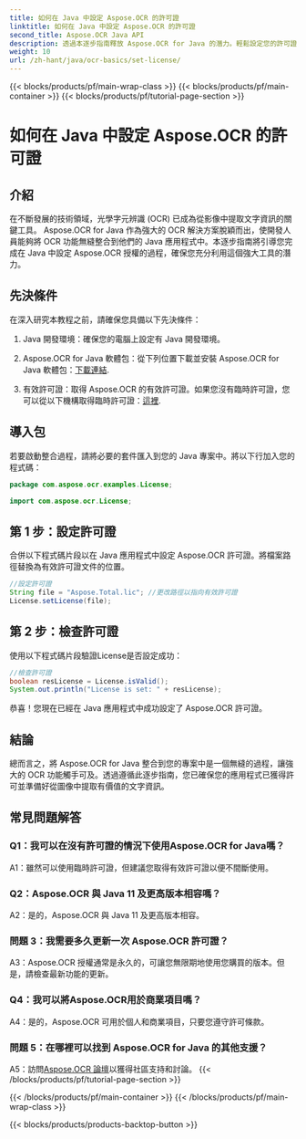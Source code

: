 ```yaml
---
title: 如何在 Java 中設定 Aspose.OCR 的許可證
linktitle: 如何在 Java 中設定 Aspose.OCR 的許可證
second_title: Aspose.OCR Java API
description: 透過本逐步指南釋放 Aspose.OCR for Java 的潛力。輕鬆設定您的許可證並增強您的 OCR 功能。
weight: 10
url: /zh-hant/java/ocr-basics/set-license/
---
```


{{< blocks/products/pf/main-wrap-class >}}
{{< blocks/products/pf/main-container >}}
{{< blocks/products/pf/tutorial-page-section >}}

# 如何在 Java 中設定 Aspose.OCR 的許可證

## 介紹

在不斷發展的技術領域，光學字元辨識 (OCR) 已成為從影像中提取文字資訊的關鍵工具。 Aspose.OCR for Java 作為強大的 OCR 解決方案脫穎而出，使開發人員能夠將 OCR 功能無縫整合到他們的 Java 應用程式中。本逐步指南將引導您完成在 Java 中設定 Aspose.OCR 授權的過程，確保您充分利用這個強大工具的潛力。

## 先決條件

在深入研究本教程之前，請確保您具備以下先決條件：

1. Java 開發環境：確保您的電腦上設定有 Java 開發環境。

2.  Aspose.OCR for Java 軟體包：從下列位置下載並安裝 Aspose.OCR for Java 軟體包：[下載連結](https://releases.aspose.com/ocr/java/).

3. 有效許可證：取得 Aspose.OCR 的有效許可證。如果您沒有臨時許可證，您可以從以下機構取得臨時許可證：[這裡](https://purchase.aspose.com/temporary-license/).

## 導入包

若要啟動整合過程，請將必要的套件匯入到您的 Java 專案中。將以下行加入您的程式碼：

```java
package com.aspose.ocr.examples.License;

import com.aspose.ocr.License;
```

## 第 1 步：設定許可證

合併以下程式碼片段以在 Java 應用程式中設定 Aspose.OCR 許可證。將檔案路徑替換為有效許可證文件的位置。

```java
//設定許可證
String file = "Aspose.Total.lic"; //更改路徑以指向有效許可證
License.setLicense(file);
```

## 第 2 步：檢查許可證

使用以下程式碼片段驗證License是否設定成功：

```java
//檢查許可證
boolean resLicense = License.isValid();
System.out.println("License is set: " + resLicense);
```

恭喜！您現在已經在 Java 應用程式中成功設定了 Aspose.OCR 許可證。

## 結論

總而言之，將 Aspose.OCR for Java 整合到您的專案中是一個無縫的過程，讓強大的 OCR 功能觸手可及。透過遵循此逐步指南，您已確保您的應用程式已獲得許可並準備好從圖像中提取有價值的文字資訊。

## 常見問題解答

### Q1：我可以在沒有許可證的情況下使用Aspose.OCR for Java嗎？

A1：雖然可以使用臨時許可證，但建議您取得有效許可證以便不間斷使用。

### Q2：Aspose.OCR 與 Java 11 及更高版本相容嗎？

A2：是的，Aspose.OCR 與 Java 11 及更高版本相容。

### 問題 3：我需要多久更新一次 Aspose.OCR 許可證？

A3：Aspose.OCR 授權通常是永久的，可讓您無限期地使用您購買的版本。但是，請檢查最新功能的更新。

### Q4：我可以將Aspose.OCR用於商業項目嗎？

A4：是的，Aspose.OCR 可用於個人和商業項目，只要您遵守許可條款。

### 問題 5：在哪裡可以找到 Aspose.OCR for Java 的其他支援？

 A5：訪問[Aspose.OCR 論壇](https://forum.aspose.com/c/ocr/16)以獲得社區支持和討論。
{{< /blocks/products/pf/tutorial-page-section >}}

{{< /blocks/products/pf/main-container >}}
{{< /blocks/products/pf/main-wrap-class >}}

{{< blocks/products/products-backtop-button >}}
